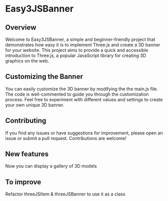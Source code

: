 # Easy3JSBanner

## Overview

Welcome to Easy3JSBanner, a simple and beginner-friendly project that demonstrates how easy it is to implement Three.js and create a 3D banner for your website. This project aims to provide a quick and accessible introduction to Three.js, a popular JavaScript library for creating 3D graphics on the web.

## Customizing the Banner

You can easily customize the 3D banner by modifying the the main.js file. The code is well-commented to guide you through the customization process.
Feel free to experiment with different values and settings to create your own unique 3D banner.

## Contributing

If you find any issues or have suggestions for improvement, please open an issue or submit a pull request. Contributions are welcome!

## New features

Now you can display a gallery of 3D models

## To improve

Refactor threeJSItem & threeJSBanner to use it as a class
